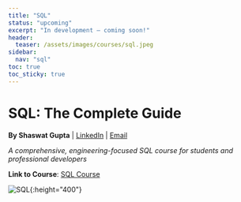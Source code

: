 ```yaml
---
title: "SQL"
status: "upcoming"
excerpt: "In development — coming soon!"
header:
  teaser: /assets/images/courses/sql.jpeg
sidebar:
  nav: "sql"
toc: true
toc_sticky: true
---
```


# SQL: The Complete Guide

**By Shaswat Gupta** | [LinkedIn](https://www.linkedin.com/in/shaswat-gupta/) | [Email](mailto:shagupta@ethz.ch)

*A comprehensive, engineering-focused SQL course for students and professional developers*

**Link to Course**: [SQL Course](https://github.com/Shaswat-G/sql)
    
![SQL](sql_.jpeg){:height="400"}